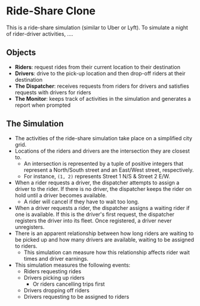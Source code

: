 # Ride-Share Clone

This is a ride-share simulation (similar to Uber or Lyft).
To simulate a night of rider-driver activities, ....

## Objects

- **Riders**: request rides from their current location to their destination
- **Drivers**: drive to the pick-up location and then drop-off riders at their destination
- **The Dispatcher**: receives requests from riders for drivers and satisfies requests with drivers for riders
- **The Monitor**: keeps track of activities in the simulation and generates a report when prompted

## The Simulation

- The activities of the ride-share simulation take place on a simplified city grid.
- Locations of the riders and drivers are the intersection they are closest to.
    - An intersection is represented by a tuple of positive integers that represent 
      a North/South street and an East/West street, respectively.
    - For instance, `(1, 2)` represents Street 1 N/S & Street 2 E/W.
- When a rider requests a driver, the dispatcher attempts to assign a driver to the rider.
If there is no driver, the dispatcher keeps the rider on hold until a driver becomes available.
    - A rider will cancel if they have to wait too long.
- When a driver requests a rider, the dispatcher assigns a waiting rider if one is available.
If this is the driver's first request, the dispatcher registers the driver into its fleet.
Once registered, a driver never unregisters.
- There is an apparent relationship between how long riders are waiting to be picked up and how many drivers
are available, waiting to be assigned to riders.
    - This simulation can measure how this relationship affects rider wait times and driver earnings.
- This simulation measures the following events: 
    - Riders requesting rides
    - Drivers picking up riders 
        - Or riders cancelling trips first
    - Drivers dropping off riders
    - Drivers requesting to be assigned to riders